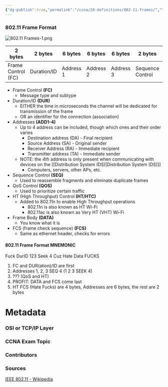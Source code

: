 ```yaml
---
{"dg-publish":true,"permalink":"/ccna/20-definitions/802-11-frames/","tags":["defs_ccna"],"created":"2023-11-04T12:45:23.000-07:00","updated":"2023-11-07T10:31:08.333-08:00"}
---
```



### 802.11 Frame Format
![802.11 Frames-1.png](/img/user/Attachments/802.11%20Frames-1.png)

| 2 bytes            | 2 bytes     | 6 bytes   | 6 bytes   | 6 bytes   | 2 bytes          | 6 bytes   | 2 bytes     | 4 bytes    | variable size     | 4 bytes |
| ------------------ | ----------- | --------- | --------- | --------- | ---------------- | --------- | ----------- | ---------- | ----------------- | ------- |
| Frame Control (FC) | Duration/ID | Address 1 | Address 2 | Address 3 | Sequence Control | Address 4 | QoS Control | HT Control | Data (Frame Body) | FCS     |

- Frame Control **(FC)**
	- Message type and subtype
- Duration/ID **(DUR)**
	- EITHER the time in microseconds the channel will be dedicated for transmission of the frame
	- OR an identifier for the connection (association)
- Addresses **(ADD1-4)**
	- Up to 4 address can be included, though which ones and their order varies
		- Destination address (DA) - Final recipient
		- Source Address (SA) - Original sender
		- Receiver Address (RA) - Immediate recipient
		- Transmitter address (TA) - Immediate sender
	- NOTE: the *4th* address is only present when communicating with devices on the [[Distribution System (DS)\|Distribution System (DS)]]
		- Computers, servers, other APs, etc.
- Sequence Control **(SEQ)**
	- Used to reassemble fragments and eliminate duplicate frames
- QoS Control **(QOS)**
	- Used to prioritize certain traffic
- HT (High Throughput) Control **(HT/HTC)**
	- Added to 802.11n to enable High Throughput operations
		- 802.11n is also known as HT Wi-Fi
		- 802.11ac is also known as Very HT (VHT) Wi-Fi
- Frame Body **(DATA)**
	- You know what it is
- FCS (frame check sequence) **(FCS)**
	- Same as ethernet header, checks for errors
#### 802.11 Frame Format MNEMONIC
Fuck DurID 123 Seek 4 Cuz Hate Data FUCKS

1. FC and DUR(ation)/ID are first
2. Addresses 1, 2, 3 SEQ 4 (1 2 3 SEEK 4)
3. ??? (QoS and HT)
4. PROFIT: DATA and FCS come last
5. HT FCS (Hate Fucks) are 4 bytes, Addresses are 6 bytes, the rest are 2 bytes


# Metadata
### OSI or TCP/IP Layer

### CCNA Exam Topic

### Contributors

### Sources
[IEEE 802.11 - Wikipedia](https://en.wikipedia.org/wiki/IEEE_802.11)

